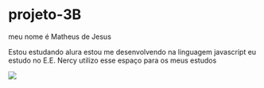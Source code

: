 # projeto-3B

meu nome é Matheus de Jesus

Estou estudando alura
estou me desenvolvendo na linguagem javascript
eu estudo no E.E. Nercy
utilizo esse espaço para os meus estudos 

![](https://media1.tenor.com/m/ZCxwVKNGulcAAAAd/carlos-sumar%C3%A9.gif)
